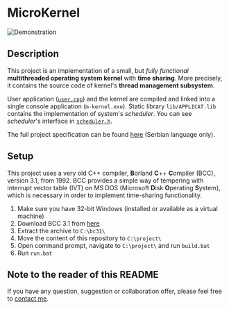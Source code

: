 # MicroKernel

![Demonstration](demo/demo.gif)

## Description

This project is an implementation of a small, but *fully functional* **multithreaded operating system kernel** with **time sharing**.
More precisely, it contains the source code of kernel's **thread management subsystem**.

User application ([`user.cpp`](src/user.cpp)) and the kernel are compiled and linked into a single console application (`m-kernel.exe`).
Static library `lib/APPLICAT.lib` contains the implementation of system's *scheduler*.
You can see *scheduler*'s interface in [`scheduler.h`](h/schedule.h).

The full project specification can be found [here](https://1drv.ms/b/s!AuZ7wmWsDfythjdUikBibqfRTVH2) (Serbian language only).

## Setup

This project uses a very old C++ compiler, **B**orland **C**++ **C**ompiler (BCC), version 3.1, from 1992.
BCC provides a simple way of tempering with interrupt vector table (IVT) on MS DOS (Microsoft **D**isk **O**perating **S**ystem), which is necessary in order to implement time-sharing functionality.

1. Make sure you have 32-bit Windows (installed or available as a virtual machine)
2. Download BCC 3.1 from [here](https://1drv.ms/u/s!AuZ7wmWsDfythjZTNW7PU0fB466C?e=Xtk0uW)
3. Extract the archive to `C:\bc31\`
4. Move the content of this repository to `C:\project\`
5. Open command prompt, navigate to `C:\project\` and run `build.bat`
6. Run `run.bat`

## Note to the reader of this README

If you have any question, suggestion or collaboration offer, please feel free to [contact me](mailto:danijel.askov@gmail.com).